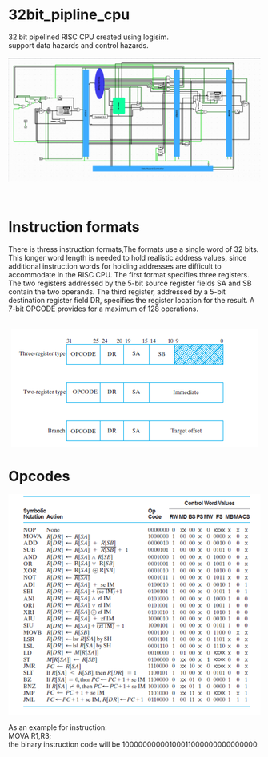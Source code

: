 # 32bit_pipline_cpu
32 bit pipelined RISC CPU created using logisim.<br />
support data hazards and control hazards.<br /><br/>
![alt text](https://github.com/HadiSormeyli/32bit_pipline_cpu/blob/main/img/32_pipline_cpu.png)

<br />
<h1>Instruction formats</h1> 
There is thress instruction formats,The formats
use a single word of 32 bits. This longer word length is needed to hold realistic
address values, since additional instruction words for holding addresses are difficult
to accommodate in the RISC CPU. The first format specifies three registers. The two
registers addressed by the 5-bit source register fields SA and SB contain the two
operands. The third register, addressed by a 5-bit destination register field DR, specifies
the register location for the result. A 7-bit OPCODE provides for a maximum of
128 operations.<br/><br/>
<p align="center">
  <img src="https://github.com/HadiSormeyli/32bit_pipline_cpu/blob/main/img/instruction_formats.png" title="instruction formats">
</p>

<h1>Opcodes</h1> 
<p align="center">
  <img src="https://github.com/HadiSormeyli/32bit_pipline_cpu/blob/main/img/opcodes.png" title="opcodes">
</p>

As an example for instruction:<br/>
MOVA R1,R3;<br/>
the binary instruction code will be 10000000000100011000000000000000.
